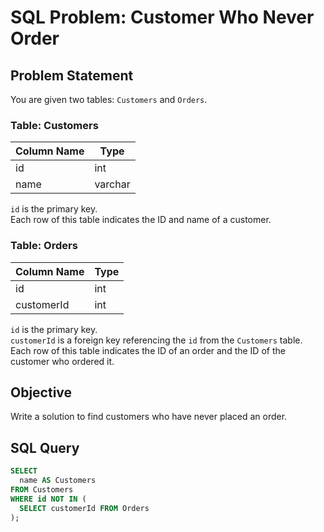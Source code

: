 # SQL Problem: Customer Who Never Order

## Problem Statement

You are given two tables: `Customers` and `Orders`.

### Table: Customers

| Column Name | Type    |
|-------------|---------|
| id          | int     |
| name        | varchar |

`id` is the primary key.  
Each row of this table indicates the ID and name of a customer.

### Table: Orders

| Column Name | Type |
|-------------|------|
| id          | int  |
| customerId  | int  |

`id` is the primary key.  
`customerId` is a foreign key referencing the `id` from the `Customers` table.  
Each row of this table indicates the ID of an order and the ID of the customer who ordered it.

## Objective

Write a solution to find customers who have never placed an order.

## SQL Query

```sql
SELECT 
  name AS Customers
FROM Customers 
WHERE id NOT IN (
  SELECT customerId FROM Orders
);
